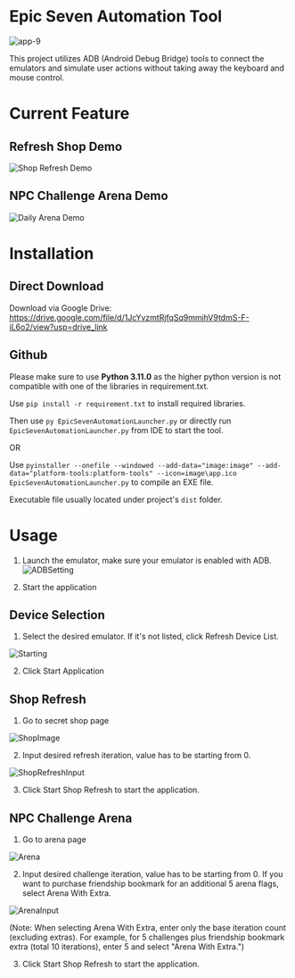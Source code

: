 # Epic Seven Automation Tool
![app-9](https://github.com/user-attachments/assets/dd3deb72-196b-4051-b477-3524c1de6349)

This project utilizes ADB (Android Debug Bridge) tools to connect the emulators and simulate user actions without taking away the keyboard and mouse control. 

# Current Feature
## Refresh Shop Demo
![Shop Refresh Demo](https://github.com/user-attachments/assets/a9f84448-8fa2-4701-a5bd-232e0a2a566e)

## NPC Challenge Arena Demo
![Daily Arena Demo](https://github.com/user-attachments/assets/b4f48c6e-c5a5-4a7a-ae5f-e606f6b847e5)


# Installation
## Direct Download
Download via Google Drive: https://drive.google.com/file/d/1JcYvzmtRjfqSq9mmjhV9tdmS-F-iL6o2/view?usp=drive_link

## Github
Please make sure to use **Python 3.11.0** as the higher python version is not compatible with one of the libraries in requirement.txt.

Use  ```pip install -r requirement.txt``` to install required libraries.

Then use ```py EpicSevenAutomationLauncher.py``` or directly run ```EpicSevenAutomationLauncher.py``` from IDE to start the tool.

OR

Use ```pyinstaller --onefile --windowed --add-data="image:image" --add-data="platform-tools:platform-tools" --icon=image\app.ico EpicSevenAutomationLauncher.py``` to compile an EXE file.

Executable file usually located under project's ```dist``` folder.

# Usage
1. Launch the emulator, make sure your emulator is enabled with ADB.
![ADBSetting](https://github.com/user-attachments/assets/537e7d17-5b62-4791-a95d-2b9b99f73a05)


2. Start the application

## Device Selection
1. Select the desired emulator. If it's not listed, click Refresh Device List.

![Starting](https://github.com/user-attachments/assets/8543b65e-b475-47e5-a086-66c2fc1ba1bb)

2. Click Start Application

## Shop Refresh
1. Go to secret shop page

![ShopImage](https://github.com/user-attachments/assets/bdccbe27-a4ed-498d-b846-f692dbbc0904)

2. Input desired refresh iteration, value has to be starting from 0.

![ShopRefreshInput](https://github.com/user-attachments/assets/82ab1bbe-6c72-464f-9e0f-d585faeb90c1)

3. Click Start Shop Refresh to start the application.
## NPC Challenge Arena
1. Go to arena page

![Arena](https://github.com/user-attachments/assets/f8c27e30-46cd-42ea-8ce1-b9a4a7a50db4)
   
2. Input desired challenge iteration, value has to be starting from 0. If you want to purchase friendship bookmark for an additional 5 arena flags, select Arena With Extra.

![ArenaInput](https://github.com/user-attachments/assets/37c1a463-03ab-4311-9d87-e9e9b00537f8)

(Note: When selecting Arena With Extra, enter only the base iteration count (excluding extras). For example, for 5 challenges plus friendship bookmark extra (total 10 iterations), enter 5 and select "Arena With Extra.")


3. Click Start Shop Refresh to start the application.
